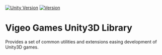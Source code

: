 [![Unity Version](https://img.shields.io/badge/unity-2019.1%2B-blue)](https://unity3d.com/get-unity/download)
[![Version](https://img.shields.io/github/package-json/v/VigeoGames/VigeoUnity/upm-vigeo-core?color=green&label=version)](https://github.com/VigeoGames/VigeoUnity/releases)

# Vigeo Games Unity3D Library

Provides a set of common utilities and extensions easing development of Unity3D games.
